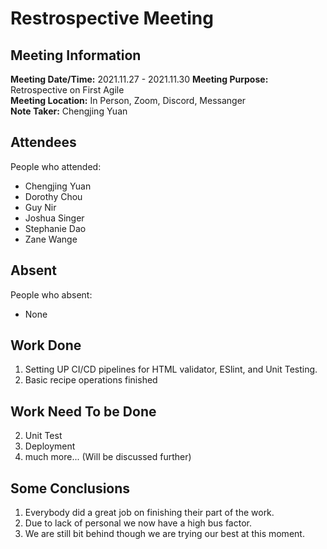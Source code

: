 # Restrospective Meeting
## Meeting Information
**Meeting Date/Time:** 2021.11.27 - 2021.11.30
**Meeting Purpose:** Retrospective on First Agile  
**Meeting Location:** In Person, Zoom, Discord, Messanger  
**Note Taker:** Chengjing Yuan  

## Attendees
People who attended:  
- Chengjing Yuan
- Dorothy Chou
- Guy Nir
- Joshua Singer
- Stephanie Dao
- Zane Wange

## Absent
People who absent:  
- None

## Work Done
1. Setting UP CI/CD pipelines for HTML validator, ESlint, and Unit Testing.
2. Basic recipe operations finished

## Work Need To be Done
2. Unit Test
3. Deployment
4. much more... (Will be discussed further)

## Some Conclusions  
1. Everybody did a great job on finishing their part of the work.  
2. Due to lack of personal we now have a high bus factor.
3. We are still bit behind though we are trying our best at this moment.


